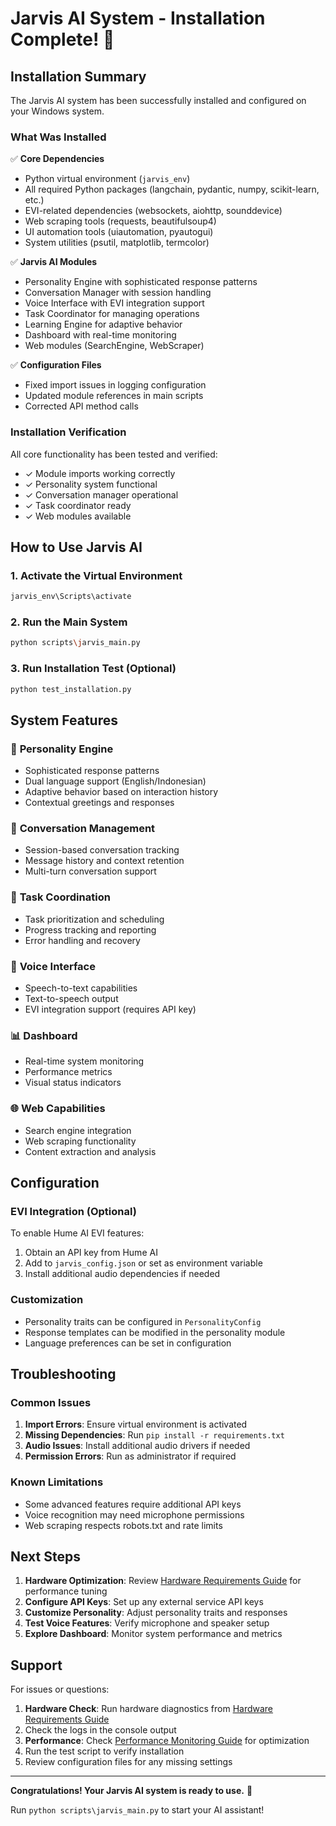 # Jarvis AI System - Installation Complete! 🎉

## Installation Summary

The Jarvis AI system has been successfully installed and configured on your Windows system.

### What Was Installed

✅ **Core Dependencies**
- Python virtual environment (`jarvis_env`)
- All required Python packages (langchain, pydantic, numpy, scikit-learn, etc.)
- EVI-related dependencies (websockets, aiohttp, sounddevice)
- Web scraping tools (requests, beautifulsoup4)
- UI automation tools (uiautomation, pyautogui)
- System utilities (psutil, matplotlib, termcolor)

✅ **Jarvis AI Modules**
- Personality Engine with sophisticated response patterns
- Conversation Manager with session handling
- Voice Interface with EVI integration support
- Task Coordinator for managing operations
- Learning Engine for adaptive behavior
- Dashboard with real-time monitoring
- Web modules (SearchEngine, WebScraper)

✅ **Configuration Files**
- Fixed import issues in logging configuration
- Updated module references in main scripts
- Corrected API method calls

### Installation Verification

All core functionality has been tested and verified:
- ✓ Module imports working correctly
- ✓ Personality system functional
- ✓ Conversation manager operational
- ✓ Task coordinator ready
- ✓ Web modules available

## How to Use Jarvis AI

### 1. Activate the Virtual Environment
```bash
jarvis_env\Scripts\activate
```

### 2. Run the Main System
```bash
python scripts\jarvis_main.py
```

### 3. Run Installation Test (Optional)
```bash
python test_installation.py
```

## System Features

### 🤖 **Personality Engine**
- Sophisticated response patterns
- Dual language support (English/Indonesian)
- Adaptive behavior based on interaction history
- Contextual greetings and responses

### 💬 **Conversation Management**
- Session-based conversation tracking
- Message history and context retention
- Multi-turn conversation support

### 🎯 **Task Coordination**
- Task prioritization and scheduling
- Progress tracking and reporting
- Error handling and recovery

### 🎤 **Voice Interface**
- Speech-to-text capabilities
- Text-to-speech output
- EVI integration support (requires API key)

### 📊 **Dashboard**
- Real-time system monitoring
- Performance metrics
- Visual status indicators

### 🌐 **Web Capabilities**
- Search engine integration
- Web scraping functionality
- Content extraction and analysis

## Configuration

### EVI Integration (Optional)
To enable Hume AI EVI features:
1. Obtain an API key from Hume AI
2. Add to `jarvis_config.json` or set as environment variable
3. Install additional audio dependencies if needed

### Customization
- Personality traits can be configured in `PersonalityConfig`
- Response templates can be modified in the personality module
- Language preferences can be set in configuration

## Troubleshooting

### Common Issues

1. **Import Errors**: Ensure virtual environment is activated
2. **Missing Dependencies**: Run `pip install -r requirements.txt`
3. **Audio Issues**: Install additional audio drivers if needed
4. **Permission Errors**: Run as administrator if required

### Known Limitations

- Some advanced features require additional API keys
- Voice recognition may need microphone permissions
- Web scraping respects robots.txt and rate limits

## Next Steps

1. **Hardware Optimization**: Review [Hardware Requirements Guide](docs/HARDWARE_REQUIREMENTS.md) for performance tuning
2. **Configure API Keys**: Set up any external service API keys
3. **Customize Personality**: Adjust personality traits and responses
4. **Test Voice Features**: Verify microphone and speaker setup
5. **Explore Dashboard**: Monitor system performance and metrics

## Support

For issues or questions:
1. **Hardware Check**: Run hardware diagnostics from [Hardware Requirements Guide](docs/HARDWARE_REQUIREMENTS.md)
2. Check the logs in the console output
3. **Performance**: Check [Performance Monitoring Guide](PERFORMANCE.md) for optimization
4. Run the test script to verify installation
5. Review configuration files for any missing settings

---

**Congratulations! Your Jarvis AI system is ready to use.** 🚀

Run `python scripts\jarvis_main.py` to start your AI assistant!